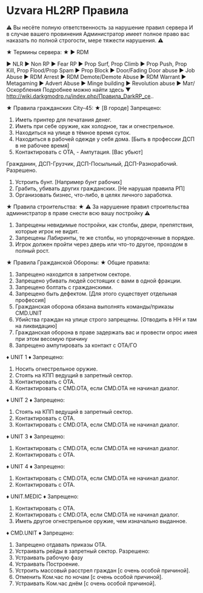 # Uzvara HL2RP Правила
⚠
Вы несёте полную ответственность за нарушение правил сервера 
И в случае вашего провинения Администратор имеет полное право вас наказать по полной строгости, мере тяжести нарушения.
⚠

★ Термины сервера: ★
► RDM 

► NLR
► Non RP 
► Fear RP
► Prop Surf, Prop Climb
► Prop Push, Prop Kill, Prop Flood/Prop Spam
► Prop Block
► Door/Fading Door abuse
► Job Abuse
► RDM Arrest
► RDM Demote/Demote Abuse
► RDM Warrant
► Metagaming
► Advert Abuse
► Minge building
► Revolution abuse
► Мат/Оскорбления
Подробнее можно найти здесь ▼
http://wiki.darkgmodrp.ru/index.php/Правила_DarkRP_се..

★ Правила гражданских City-45: ★
[В городе] Запрещено: 
1. Иметь принтер для печатания денег.
2. Иметь при себе оружие, как холодное, так и огнестрельное.
3. Находиться на улице в тёмное время суток.
4. Находиться в рабочей одежде у себя дома. [Быть в профессии ДСП в не рабочее время]
5. Контактировать с ОТА, - Ампутация. [Вас убьют]

Гражданин, ДСП-Грузчик, ДСП-Посыльный, ДСП-Разнорабочий.
Разрешено. 
1. Устроить бунт. [Например бунт рабочих]
2. Грабить, убивать других гражданских. [Не нарушая правила РП]
3. Организовать бизнес, что-либо, в целях личного заработка. 

★ Правила строительства: ★ 
⚠ За нарушение правил строительства администратор в праве снести всю вашу постройку ⚠

1. Запрещены невидимые постройки, как столбы, двери, препятствия, которые игрок не видит.
2. Запрещены Лабиринты, те же столбы, но упорядоченные в порядке.
3. Игрок должен пройти через дверь или что-то другое, проходом в полный рост.

★ Правила Гражданской Обороны: ★
Общие правила:
1. Запрещено находится в запретном секторе.
2. Запрещено убивать людей состоящих с вами в одной фракции.
3. Запрещено болтать с гражданскими.
4. Запрещено быть дефектом. [Для этого существует отдельная профессия]
5. Гражданская оборона обязана выполнять команды/приказы CMD.UNIT
6. Убийства граждан на улице строго запрещены. [Отводить в НН и там на ликвидацию] 
7. Гражданская оборона в праве задержать вас и провести опрос имея при этом весомую причину
8. Запрещено ампутировать за контакт с ОТА/ГО

♦ UNIT 1 ♦
Запрещено:
1. Носить огнестрельное оружие.
2. Стоять на КПП ведущий в запретный сектор.
3. Контактировать с ОТА. 
4. Контактировать с CMD.OTA, если CMD.OTA не начинал диалог.

♦ UNIT 2 ♦
Запрещено:
1. Стоять на КПП ведущий в запретный сектор.
2. Контактировать с ОТА.
3. Контактировать с CMD.OTA, если CMD.OTA не начинал диалог.

♦ UNIT 3 ♦
Запрещено:
1. Контактировать с CMD.OTA, если CMD.OTA не начинал диалог.
2. Контактировать с ОТА.

♦ UNIT 4 ♦
Запрещено:
1. Контактировать с CMD.OTA, если CMD.OTA не начинал диалог. 
2. Контактировать с ОТА.

♦ UNIT.MEDIC ♦
Запрещено:
1. Контактировать с ОТА.
2. Контактировать с CMD.OTA, если CMD.OTA не начинал диалог.
3. Иметь другое огнестрельное оружие, чем изначально выданное.

♦ CMD.UNIT ♦
Запрещено:
1. Запрещено отдавать приказы OTA.
2. Устраивать рейды в запретный сектор.
Разрешено:
1. Устраивать рабочую фазу
2. Устраивать Построение.
3. Устроить массовый расстрел граждан [с очень особой причиной].
4. Отменить Ком.час по ночам [с очень особой причиной].
5. Устраивать Ком.час днём [с очень особой причиной].
